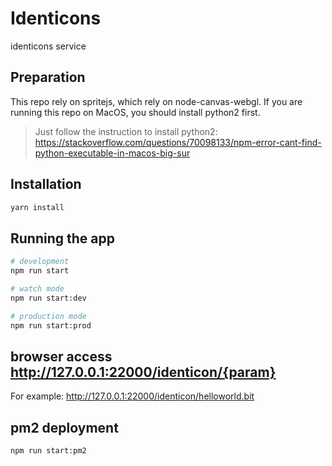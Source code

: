 # Identicons

identicons service

## Preparation
This repo rely on spritejs, which rely on node-canvas-webgl. If you are running this repo on MacOS, you should install python2 first.

> Just follow the instruction to install python2: https://stackoverflow.com/questions/70098133/npm-error-cant-find-python-executable-in-macos-big-sur

## Installation

```bash
yarn install
```

## Running the app

```bash
# development
npm run start

# watch mode
npm run start:dev

# production mode
npm run start:prod
```

## browser access http://127.0.0.1:22000/identicon/{param}

For example: http://127.0.0.1:22000/identicon/helloworld.bit

## pm2 deployment
```bash
npm run start:pm2
```
